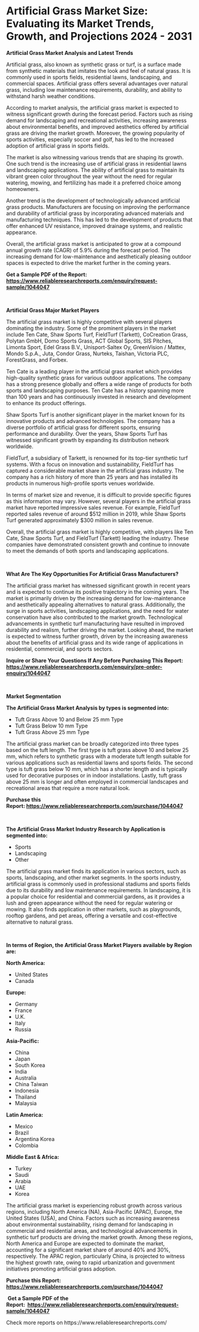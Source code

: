 <p><h1>Artificial Grass Market Size: Evaluating its Market Trends, Growth, and Projections 2024 - 2031</h1></p><p><strong>Artificial Grass Market Analysis and Latest Trends</strong></p>
<p><p>Artificial grass, also known as synthetic grass or turf, is a surface made from synthetic materials that imitates the look and feel of natural grass. It is commonly used in sports fields, residential lawns, landscaping, and commercial spaces. Artificial grass offers several advantages over natural grass, including low maintenance requirements, durability, and ability to withstand harsh weather conditions.</p><p>According to market analysis, the artificial grass market is expected to witness significant growth during the forecast period. Factors such as rising demand for landscaping and recreational activities, increasing awareness about environmental benefits, and improved aesthetics offered by artificial grass are driving the market growth. Moreover, the growing popularity of sports activities, especially soccer and golf, has led to the increased adoption of artificial grass in sports fields.</p><p>The market is also witnessing various trends that are shaping its growth. One such trend is the increasing use of artificial grass in residential lawns and landscaping applications. The ability of artificial grass to maintain its vibrant green color throughout the year without the need for regular watering, mowing, and fertilizing has made it a preferred choice among homeowners.</p><p>Another trend is the development of technologically advanced artificial grass products. Manufacturers are focusing on improving the performance and durability of artificial grass by incorporating advanced materials and manufacturing techniques. This has led to the development of products that offer enhanced UV resistance, improved drainage systems, and realistic appearance.</p><p>Overall, the artificial grass market is anticipated to grow at a compound annual growth rate (CAGR) of 5.9% during the forecast period. The increasing demand for low-maintenance and aesthetically pleasing outdoor spaces is expected to drive the market further in the coming years.</p></p>
<p><strong>Get a Sample PDF of the Report:&nbsp; <a href="https://www.reliableresearchreports.com/enquiry/request-sample/1044047">https://www.reliableresearchreports.com/enquiry/request-sample/1044047</a></strong></p>
<p>&nbsp;</p>
<p><strong>Artificial Grass Major Market Players</strong></p>
<p><p>The artificial grass market is highly competitive with several players dominating the industry. Some of the prominent players in the market include Ten Cate, Shaw Sports Turf, FieldTurf (Tarkett), CoCreation Grass, Polytan GmbH, Domo Sports Grass, ACT Global Sports, SIS Pitches, Limonta Sport, Edel Grass B.V., Unisport-Saltex Oy, GreenVision / Mattex, Mondo S.p.A., Juta, Condor Grass, Nurteks, Taishan, Victoria PLC, ForestGrass, and Forbex.</p><p>Ten Cate is a leading player in the artificial grass market which provides high-quality synthetic grass for various outdoor applications. The company has a strong presence globally and offers a wide range of products for both sports and landscaping purposes. Ten Cate has a history spanning more than 100 years and has continuously invested in research and development to enhance its product offerings.</p><p>Shaw Sports Turf is another significant player in the market known for its innovative products and advanced technologies. The company has a diverse portfolio of artificial grass for different sports, ensuring performance and durability. Over the years, Shaw Sports Turf has witnessed significant growth by expanding its distribution network worldwide.</p><p>FieldTurf, a subsidiary of Tarkett, is renowned for its top-tier synthetic turf systems. With a focus on innovation and sustainability, FieldTurf has captured a considerable market share in the artificial grass industry. The company has a rich history of more than 25 years and has installed its products in numerous high-profile sports venues worldwide.</p><p>In terms of market size and revenue, it is difficult to provide specific figures as this information may vary. However, several players in the artificial grass market have reported impressive sales revenue. For example, FieldTurf reported sales revenue of around $512 million in 2019, while Shaw Sports Turf generated approximately $300 million in sales revenue.</p><p>Overall, the artificial grass market is highly competitive, with players like Ten Cate, Shaw Sports Turf, and FieldTurf (Tarkett) leading the industry. These companies have demonstrated consistent growth and continue to innovate to meet the demands of both sports and landscaping applications.</p></p>
<p>&nbsp;</p>
<p><strong>What Are The Key Opportunities For Artificial Grass Manufacturers?</strong></p>
<p><p>The artificial grass market has witnessed significant growth in recent years and is expected to continue its positive trajectory in the coming years. The market is primarily driven by the increasing demand for low-maintenance and aesthetically appealing alternatives to natural grass. Additionally, the surge in sports activities, landscaping applications, and the need for water conservation have also contributed to the market growth. Technological advancements in synthetic turf manufacturing have resulted in improved durability and realism, further driving the market. Looking ahead, the market is expected to witness further growth, driven by the increasing awareness about the benefits of artificial grass and its wide range of applications in residential, commercial, and sports sectors.</p></p>
<p><strong>Inquire or Share Your Questions If Any Before Purchasing This Report: <a href="https://www.reliableresearchreports.com/enquiry/pre-order-enquiry/1044047">https://www.reliableresearchreports.com/enquiry/pre-order-enquiry/1044047</a></strong></p>
<p>&nbsp;</p>
<p><strong>Market Segmentation</strong></p>
<p><strong>The Artificial Grass Market Analysis by types is segmented into:</strong></p>
<p><ul><li>Tuft Grass Above 10 and Below 25 mm Type</li><li>Tuft Grass Below 10 mm Type</li><li>Tuft Grass Above 25 mm Type</li></ul></p>
<p><p>The artificial grass market can be broadly categorized into three types based on the tuft length. The first type is tuft grass above 10 and below 25 mm, which refers to synthetic grass with a moderate tuft length suitable for various applications such as residential lawns and sports fields. The second type is tuft grass below 10 mm, which has a shorter length and is typically used for decorative purposes or in indoor installations. Lastly, tuft grass above 25 mm is longer and often employed in commercial landscapes and recreational areas that require a more natural look.</p></p>
<p><strong>Purchase this Report:&nbsp;<a href="https://www.reliableresearchreports.com/purchase/1044047">https://www.reliableresearchreports.com/purchase/1044047</a></strong></p>
<p>&nbsp;</p>
<p><strong>The Artificial Grass Market Industry Research by Application is segmented into:</strong></p>
<p><ul><li>Sports</li><li>Landscaping</li><li>Other</li></ul></p>
<p><p>The artificial grass market finds its application in various sectors, such as sports, landscaping, and other market segments. In the sports industry, artificial grass is commonly used in professional stadiums and sports fields due to its durability and low maintenance requirements. In landscaping, it is a popular choice for residential and commercial gardens, as it provides a lush and green appearance without the need for regular watering or mowing. It also finds application in other markets, such as playgrounds, rooftop gardens, and pet areas, offering a versatile and cost-effective alternative to natural grass.</p></p>
<p>&nbsp;</p>
<p><strong>In terms of Region, the Artificial Grass Market Players available by Region are:</strong></p>
<p>
    <p> <strong> North America: </strong>
        <ul>
            <li>United States</li>
            <li>Canada</li>
        </ul>
        </p> 
    <p> <strong> Europe: </strong>
        <ul>
            <li>Germany</li>
            <li>France</li>
            <li>U.K.</li>
            <li>Italy</li>
            <li>Russia</li>
        </ul>
        </p> 
    <p> <strong> Asia-Pacific: </strong>
        <ul>
            <li>China</li>
            <li>Japan</li>
            <li>South Korea</li>
            <li>India</li>
            <li>Australia</li>
            <li>China Taiwan</li>
            <li>Indonesia</li>
            <li>Thailand</li>
            <li>Malaysia</li>
        </ul>
        </p> 
    <p> <strong> Latin America: </strong>
        <ul>
            <li>Mexico</li>
            <li>Brazil</li>
            <li>Argentina Korea</li>
            <li>Colombia</li>
        </ul>
        </p> 
    <p> <strong> Middle East & Africa: </strong>
        <ul>
            <li>Turkey</li>
            <li>Saudi</li>
            <li>Arabia</li>
            <li>UAE</li>
            <li>Korea</li>
        </ul>
    </p>
    </p>
<p><p>The artificial grass market is experiencing robust growth across various regions, including North America (NA), Asia-Pacific (APAC), Europe, the United States (USA), and China. Factors such as increasing awareness about environmental sustainability, rising demand for landscaping in commercial and residential areas, and technological advancements in synthetic turf products are driving the market growth. Among these regions, North America and Europe are expected to dominate the market, accounting for a significant market share of around 40% and 30%, respectively. The APAC region, particularly China, is projected to witness the highest growth rate, owing to rapid urbanization and government initiatives promoting artificial grass adoption.</p></p>
<p><strong>Purchase this Report: <a href="https://www.reliableresearchreports.com/purchase/1044047">https://www.reliableresearchreports.com/purchase/1044047</a></strong></p>
<p>&nbsp;<strong>Get a Sample PDF of the Report:&nbsp;&nbsp;<a href="https://www.reliableresearchreports.com/enquiry/request-sample/1044047">https://www.reliableresearchreports.com/enquiry/request-sample/1044047</a></strong></p>
<p><strong></strong></p>
<p>Check more reports on https://www.reliableresearchreports.com/</p>
